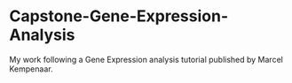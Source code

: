 # Capstone-Gene-Expression-Analysis
My work following a Gene Expression analysis tutorial published by Marcel Kempenaar.
